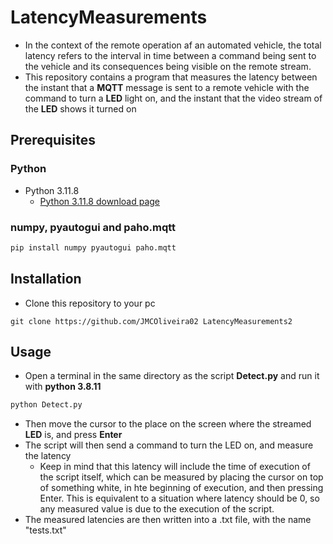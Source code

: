 # LatencyMeasurements
* In the context of the remote operation af an automated vehicle, the total latency refers to the interval in time between a command being sent to the vehicle and its consequences being visible on the remote stream.
* This repository contains a program that measures the latency between the instant that a **MQTT** message is sent to a remote vehicle with the command to turn a **LED** light on, and the instant that the video stream of the **LED** shows it turned on

## Prerequisites
### Python 
* Python 3.11.8
  * [Python 3.11.8 download page](https://www.python.org/downloads/release/python-3118/)
### numpy, pyautogui and paho.mqtt
```python
pip install numpy pyautogui paho.mqtt
```
## Installation
* Clone this repository to your pc
```console
git clone https://github.com/JMCOliveira02 LatencyMeasurements2
```

## Usage
* Open a terminal in the same directory as the script **Detect.py** and run it with **python 3.8.11**
```sh
python Detect.py
```
* Then move the cursor to the place on the screen where the streamed **LED** is, and press **Enter**
* The script will then send a command to turn the LED on, and measure the latency
  * Keep in mind that this latency will include the time of execution of the script itself, which can be measured by placing the cursor on top of something white, in hte beginning of execution, and then pressing Enter. This is equivalent to a situation where latency should be 0, so any measured value is due to the execution of the script.
* The measured latencies are then written into a .txt file, with the name "tests.txt"